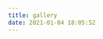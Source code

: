```yaml
---
title: gallery
date: 2021-01-04 18:05:52
---
```


<!-- <div class="gallery-group-main">
{% galleryGroup '蘑菇头少年' '收藏和自己改编过的最喜爱的蘑菇头(▼ヘ▼#)' '/gallery/mushroom' 'https://cdn.jsdelivr.net/gh/aner1001/picBed/img/Doutu/mushroom/20210104182016.jpg' %}
</div> -->
